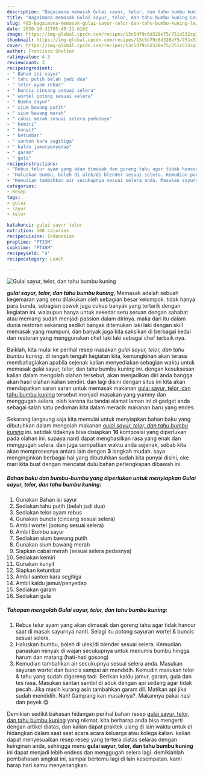 ```yaml
---
description: "Bagaimana memasak Gulai sayur, telor, dan tahu bumbu kuning Lezat"
title: "Bagaimana memasak Gulai sayur, telor, dan tahu bumbu kuning Lezat"
slug: 483-bagaimana-memasak-gulai-sayur-telor-dan-tahu-bumbu-kuning-lezat
date: 2020-10-31T05:40:21.616Z
image: https://img-global.cpcdn.com/recipes/13c5d79c6d328e75/751x532cq70/gulai-sayur-telor-dan-tahu-bumbu-kuning-foto-resep-utama.jpg
thumbnail: https://img-global.cpcdn.com/recipes/13c5d79c6d328e75/751x532cq70/gulai-sayur-telor-dan-tahu-bumbu-kuning-foto-resep-utama.jpg
cover: https://img-global.cpcdn.com/recipes/13c5d79c6d328e75/751x532cq70/gulai-sayur-telor-dan-tahu-bumbu-kuning-foto-resep-utama.jpg
author: Francisco Shelton
ratingvalue: 4.3
reviewcount: 3
recipeingredient:
- " Bahan isi sayur"
- " tahu putih belah jadi dua"
- " telor ayam rebus"
- " buncis cincang sesuai selera"
- " wortel potong sesuai selera"
- " Bumbu sayur"
- " sium bawang putih"
- " sium bawang merah"
- " cabai merah sesuai selera pedasnya"
- " kemiri"
- " kunyit"
- " ketumbar"
- " santen kara segitiga"
- " kaldu jamurpenyedap"
- " garam"
- " gula"
recipeinstructions:
- "Rebus telur ayam yang akan dimasak dan goreng tahu agar tidak hancur saat di masak sayurnya nanti. Selagi itu potong sayuran wortel &amp; buncis sesuai selera."
- "Haluskan bumbu, boleh di ulek/di blender sesuai selera. Kemudian panaskan minyak di wajan secukupnya untuk menumis bumbu hingga harum dan matang (hati-hati gosong)"
- "Kemudian tambahkan air secukupnya sesuai selera anda. Masukan sayuran wortel dan buncis sampai air mendidih. Kemudin masukan telor &amp; tahu yang sudah digoreng tadi. Berikan kaldu jamur, garam, gula dan tes rasa. Masukan santan sambil di aduk dengan api sedang agar tidak pecah. Jika masih kurang asin tambahkan garam dll. Matikan api jika sudah mendidih. Nah! Gampang kan masaknya?. Makannya pakai nasi dan peyek 😋"
categories:
- Resep
tags:
- gulai
- sayur
- telor

katakunci: gulai sayur telor 
nutrition: 100 calories
recipecuisine: Indonesian
preptime: "PT33M"
cooktime: "PT48M"
recipeyield: "4"
recipecategory: Lunch

---
```



![Gulai sayur, telor, dan tahu bumbu kuning](https://img-global.cpcdn.com/recipes/13c5d79c6d328e75/751x532cq70/gulai-sayur-telor-dan-tahu-bumbu-kuning-foto-resep-utama.jpg)

<b><i>gulai sayur, telor, dan tahu bumbu kuning</i></b>, Memasak adalah sebuah kegemaran yang seru dilakukan oleh sebagian besar kelompok. tidak hanya para bunda, sebagian cowok juga cukup banyak yang tertarik dengan kegiatan ini. walaupun hanya untuk sekedar seru seruan dengan sahabat atau memang sudah menjadi passion dalam dirinya. maka dari itu dalam dunia restoran sekarang sedikit banyak ditemukan laki laki dengan skill memasak yang mumpuni, dan banyak juga kita saksikan di berbagai kedai dan restoran yang menggunakan chef laki laki sebagai chef terbaik nya.



Baiklah, kita mulai ke perihal resep masakan <i>gulai sayur, telor, dan tahu bumbu kuning</i>. di tengah tengah kegiatan kita, kemungkinan akan terasa membahagiakan apabila sejenak kalian menyediakan sebagian waktu untuk memasak gulai sayur, telor, dan tahu bumbu kuning ini. dengan kesuksesan kalian dalam mengolah olahan tersebut, akan menjadikan diri anda bangga akan hasil olahan kalian sendiri. dan lagi disini dengan situs ini kita akan mendapatkan saran saran untuk memasak makanan <u>gulai sayur, telor, dan tahu bumbu kuning</u> tersebut menjadi masakan yang yummy dan menggugah selera, oleh karena itu tandai alamat laman ini di gadget anda sebagai salah satu pedoman kita dalam meracik makanan baru yang endes.


Sekarang langsung saja kita memulai untuk menyiapkan bahan baku yang dibutuhkan dalam mengolah makanan <u><i>gulai sayur, telor, dan tahu bumbu kuning</i></u> ini. setidak tidaknya bisa disiapkan <b>16</b> komposisi yang diperlukan pada olahan ini. supaya nanti dapat menghasilkan rasa yang enak dan menggugah selera. dan juga sempatkan waktu anda sejenak, sebab kita akan memprosesnya antara lain dengan <b>3</b> langkah mudah. saya menginginkan berbagai hal yang dibutuhkan sudah kita punyai disini, oke mari kita buat dengan mencatat dulu bahan perlengkapan dibawah ini.

<!--inarticleads1-->

##### Bahan baku dan bumbu-bumbu yang diperlukan untuk menyiapkan Gulai sayur, telor, dan tahu bumbu kuning:

1. Gunakan  Bahan isi sayur
1. Sediakan  tahu putih (belah jadi dua)
1. Sediakan  telor ayam rebus
1. Gunakan  buncis (cincang sesuai selera)
1. Ambil  wortel (potong sesuai selera)
1. Ambil  Bumbu sayur
1. Sediakan  sium bawang putih
1. Gunakan  sium bawang merah
1. Siapkan  cabai merah (sesuai selera pedasnya)
1. Sediakan  kemiri
1. Gunakan  kunyit
1. Siapkan  ketumbar
1. Ambil  santen kara segitiga
1. Ambil  kaldu jamur/penyedap
1. Sediakan  garam
1. Sediakan  gula




<!--inarticleads2-->

##### Tahapan mengolah Gulai sayur, telor, dan tahu bumbu kuning:

1. Rebus telur ayam yang akan dimasak dan goreng tahu agar tidak hancur saat di masak sayurnya nanti. Selagi itu potong sayuran wortel &amp; buncis sesuai selera.
1. Haluskan bumbu, boleh di ulek/di blender sesuai selera. Kemudian panaskan minyak di wajan secukupnya untuk menumis bumbu hingga harum dan matang (hati-hati gosong)
1. Kemudian tambahkan air secukupnya sesuai selera anda. Masukan sayuran wortel dan buncis sampai air mendidih. Kemudin masukan telor &amp; tahu yang sudah digoreng tadi. Berikan kaldu jamur, garam, gula dan tes rasa. Masukan santan sambil di aduk dengan api sedang agar tidak pecah. Jika masih kurang asin tambahkan garam dll. Matikan api jika sudah mendidih. Nah! Gampang kan masaknya?. Makannya pakai nasi dan peyek 😋




Demikian sedikit bahasan hidangan perihal bahan resep <u>gulai sayur, telor, dan tahu bumbu kuning</u> yang nikmat. kita berharap anda bisa mengerti dengan artikel diatas, dan kalian dapat praktek ulang di lain waktu untuk di hidangkan dalam saat saat acara acara keluarga atau kolega kalian. kalian dapat menyesuaikan resep resep yang tertera diatas selaras dengan keinginan anda, sehingga menu <b>gulai sayur, telor, dan tahu bumbu kuning</b> ini dapat menjadi lebih endess dan menggugah selera lagi. demikianlah pembahasan singkat ini, sampai bertemu lagi di lain kesempatan. kami harap hari kamu menyenangkan.
